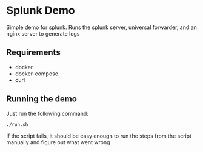 # Splunk Demo

Simple demo for splunk. Runs the splunk server, universal forwarder, and an nginx server to generate logs

## Requirements
* docker
* docker-compose
* curl

## Running the demo
Just run the following command:
```
./run.sh
```

If the script fails, it should be easy enough to run the steps from the script manually and figure out what went wrong
